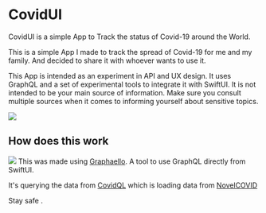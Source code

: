 # CovidUI

CovidUI is a simple App to Track the status of Covid-19 around the World.

This is a simple App I made to track the spread of Covid-19 for me and my family. And decided to share it with whoever wants to use it.

This App is intended as an experiment in API and UX design. It uses GraphQL and a set of experimental tools to integrate it with SwiftUI. It is not intended to be your main source of information. Make sure you consult multiple sources when it comes to informing yourself about sensitive topics.


![](demo.gif)

## How does this work

![](https://github.com/nerdsupremacist/Graphaello/raw/master/logo.png)
This was made using [Graphaello](https://github.com/nerdsupremacist/Graphaello). A tool to use GraphQL directly from SwiftUI.

It's querying the data from [CovidQL](https://github.com/nerdsupremacist/CovidQL) which is loading data from [NovelCOVID](https://github.com/novelcovid/api)

Stay safe .


